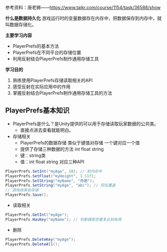 参考资料：唐老狮——https://www.taikr.com/course/1154/task/36588/show

**什么是数据持久化**
游戏运行时的变量数据存在内存中，把数据保存到内存中，就叫数据存储化。

**主要学习内容**
- PlayerPrefs的基本方法
- PlayerPrefs在不同平台的存储位置
- 利用反射结合PlayerPrefs制作通用存储工具

**学习目的**
1. 熟练使用PlayerPrefs存储读取相关的API
2. 感受反射在实际应用中的作用
3. 掌握反射结合PlayerPrefs制作通用存储工具的方法


## PlayerPrefs基本知识
- PlayerPrefs是什么？是Unity提供的可以用于存储读取玩家数据的公共类。
  - 直接点进去查看就能明白。
- 存储相关
  - PlayerPrefs的数据存储 类似于键值对存储 一个键对应一个值
  - 提供了存储三种数据的方法 int float string
  - 键：string类
  - 值：int float string 对应三种API
``` C#
PlayerPrefs.SetInt("myAge", 18); // 到内存中
PlayerPrefs.SetFloat("myHeight", 1.11f);
PlayerPrefs.SetString("myName", "奇葩");
PlayerPrefs.SetString("myAge", "abc"); // 同名覆盖
// 游戏结束会存储
PlayerPrefs.Save();
```
- 读取相关
``` C#
PlayerPrefs.GetInt("myAge");
PlayerPrefs.HasKey("myName"); // 判断键是否重复比较有用
```
- 删除
``` C#
PlayerPrefs.DeleteKey("myAge");
PlayerPrefs.DeleteAll();
```